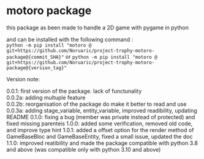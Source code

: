 # motoro package

this package as been made to handle a 2D game with pygame in python

and can be installed with the following command :  \
`python -m pip install "motoro @ git+https://github.com/Noruaric/project-trophy-motoro-package@{commit_SHA}"`
or
`python -m pip install "motoro @ git+https://github.com/Noruaric/project-trophy-motoro-package@{version_tag}"`

Version note:

0.0.1: first version of the package. lack of functunality  \
0.0.2a: adding multuple feature  \
0.0.2b: reorganisation of the package do make it better to read and use  \
0.0.3a: adding stage_variable, entity_variable, improved readibility, updating README
0.1.0: fixing a bug (member was private instead of protected) and fixed missing parenteis
1.0.0: added some verification, removed old code, and improve type hint
1.0.1: added a offset option for the render method of GameBaseBloc and GameBaseEntity, fixed a small issue, updated the doc
1.1.0: improved reatibility and made the package compatible with python 3.8 and above (was compatible only with python 3.10 and above)